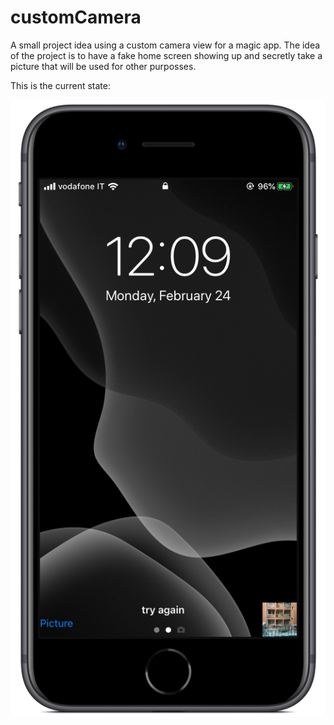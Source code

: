# customCamera
A small project idea using a custom camera view for a magic app.
The idea of the project is to have a fake home screen showing up and secretly take a picture that
will be used for other purposses.

This is the current state:

![](customCamera/screenshot.PNG)
